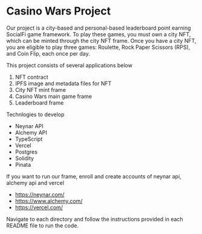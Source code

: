 # Casino Wars Project

Our project is a city-based and personal-based leaderboard point earning SocialFi game framework. To play these games, you must own a city NFT, which can be minted through the city NFT frame. Once you have a city NFT, you are eligible to play three games: Roulette, Rock Paper Scissors (RPS), and Coin Flip, each once per day.



This project consists of several applications below

1. NFT contract
2. IPFS image and metadata files for NFT
3. City NFT mint frame
4. Casino Wars main game frame
5. Leaderboard frame


Technlogies to develop

- Neynar API
- Alchemy API
- TypeScript
- Vercel
- Postgres
- Solidity
- Pinata

If you want to run our frame, enroll and create accounts of neynar api, alchemy api and vercel

- https://neynar.com/
- https://www.alchemy.com/
- https://vercel.com/

Navigate to each directory and follow the instructions provided in each README file to run the code.